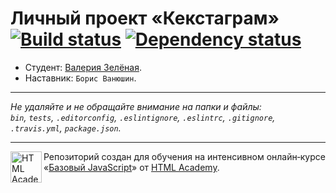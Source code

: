 # Личный проект «Кекстаграм» [![Build status][travis-image]][travis-url] [![Dependency status][dependency-image]][dependency-url]

* Студент: [Валерия Зелёная](https://up.htmlacademy.ru/javascript/7/user/197604).
* Наставник: `Борис Ванюшин`.

---

_Не удаляйте и не обращайте внимание на папки и файлы:_<br>
_`bin`, `tests`, `.editorconfig`, `.eslintignore`, `.eslintrc`, `.gitignore`, `.travis.yml`, `package.json`._

---

<a href="https://htmlacademy.ru/intensive/javascript"><img align="left" width="50" height="50" title="HTML Academy" src="https://up.htmlacademy.ru/static/img/intensive/javascript/logo-for-github.svg"></a>

Репозиторий создан для обучения на интенсивном онлайн‑курсе «[Базовый JavaScript](https://htmlacademy.ru/intensive/javascript)» от [HTML Academy](https://htmlacademy.ru).

[travis-image]: https://travis-ci.org/htmlacademy-javascript/197604-kekstagram.svg?branch=master
[travis-url]: https://travis-ci.org/htmlacademy-javascript/197604-kekstagram
[dependency-image]: https://david-dm.org/htmlacademy-javascript/197604-kekstagram.svg?style=flat-square
[dependency-url]: https://david-dm.org/htmlacademy-javascript/197604-kekstagram
